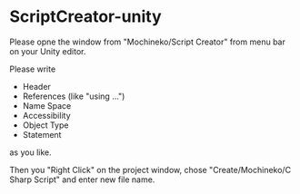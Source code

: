 # ScriptCreator-unity

Please opne the window from "Mochineko/Script Creator" from menu bar on your Unity editor.

Please write
- Header
- References (like "using ...")
- Name Space
- Accessibility
- Object Type
- Statement

as you like.

Then you "Right Click" on the project window,
chose "Create/Mochineko/C Sharp Script"
and enter new file name.
